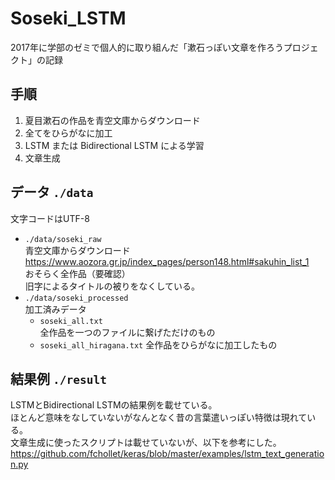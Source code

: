 # Soseki_LSTM
2017年に学部のゼミで個人的に取り組んだ「漱石っぽい文章を作ろうプロジェクト」の記録

## 手順
1. 夏目漱石の作品を青空文庫からダウンロード
2. 全てをひらがなに加工
3. LSTM または Bidirectional LSTM による学習
4. 文章生成

## データ `./data`
文字コードはUTF-8  
- `./data/soseki_raw`  
    青空文庫からダウンロード  
    https://www.aozora.gr.jp/index_pages/person148.html#sakuhin_list_1  
    おそらく全作品（要確認）  
    旧字によるタイトルの被りをなくしている。
- `./data/soseki_processed`  
    加工済みデータ  
    - `soseki_all.txt`  
        全作品を一つのファイルに繋げただけのもの
    - `soseki_all_hiragana.txt`
        全作品をひらがなに加工したもの
        
## 結果例 `./result`
LSTMとBidirectional LSTMの結果例を載せている。  
ほとんど意味をなしていないがなんとなく昔の言葉遣いっぽい特徴は現れている。  
文章生成に使ったスクリプトは載せていないが、以下を参考にした。
https://github.com/fchollet/keras/blob/master/examples/lstm_text_generation.py
